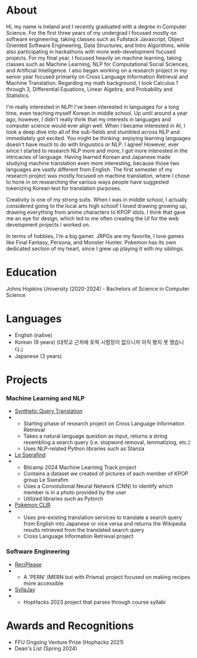 # About
Hi, my name is Ireland and I recently graduated with a degree in Computer Science. For the first three years of my undergrad I focused mostly on software engineering, taking classes such as Fullstack Javascript, Object Oriented Software Engineering, Data Structures, and Intro Algorithms, while also participating in hackathons with more web-development focused projects. For my final year, I focused heavily on machine learning, taking classes such as Machine Learning, NLP for Computational Social Sciences, and Artificial Intelligence. I also began working on a research project in my senior year focused primarily on Cross Language Information Retrieval and Machine Translation. Regarding my math background, I took Calculus 1 through 3, Differential Equations, Linear Algebra, and Probability and Statistics.

I'm really interested in NLP! I've been interested in languages for a long time, even teaching myself Korean in middle school. Up until around a year ago, however, I didn't really think that my interests in languages and computer science would ever align well. When I became interested in AI, I took a deep dive into all of the sub-fields and stumbled across NLP and immediately got excited. You might be thinking: enjoying learning languages doesn't have much to do with linguistics or NLP. I agree! However, ever since I started to research NLP more and more, I got more interested in the intricacies of language. Having learned Korean and Japanese made studying machine translation even more interesting, because those two languages are vastly different from English. The first semester of my research project was mostly focused on machine translation, where I chose to hone in on researching the various ways people have suggested tokenizing Korean text for translation purposes. 

Creativity is one of my strong suits. When I was in middle school, I actually considered going to the local arts high school! I loved drawing growing up, drawing everything from anime characters to KPOP idols. I think that gave me an eye for design, which led to me often creating the UI for the web development projects I worked on.

In terms of hobbies, I'm a big gamer. JRPGs are my favorite, I love games like Final Fantasy, Persona, and Monster Hunter. Pokemon has its own dedicated section of my heart, since I grew up playing it with my siblings.

# Education
Johns Hopkins University (2020-2024) - Bachelors of Science in Computer Science

# Languages
- English (native)
- Korean (9 years) (대학교 근처에 토픽 시험장이 없으니까 아직 봤지 못 했습니다.)
- Japanese (3 years)

# Projects
### Machine Learning and NLP
* [Synthetic Query Translation](https://github.com/dylanshih1/synthetic-query-translation)
* * Starting phase of research project on Cross Language Information Retrieval
  * Takes a natural language question as input, returns a string resembling a search query (i.e. stopword removal, lemmatizing, etc.)
  * Uses NLP-related Python libraries such as Stanza
* [Le Sserafind](https://github.com/jamnavarro/bitcamp)
* * Bitcamp 2024 Machine Learning Track project
  * Contains a dataset we created of pictures of each member of KPOP group Le Sserafim
  * Uses a Convolutional Neural Network (CNN) to identify which member is in a photo provided by the user
  * Utilized libraries such as Pytorch
* [Pokemon CLIR](https://github.com/irelandparrish/pokemon_clir)
* * Uses pre-existing translation services to translate a search query from English into Japanese or vice versa and returns the Wikipedia results retrieved from the translated search query
  * Cross Language Information Retrieval project
### Software Engineering
* [ReciPlease](https://reciplease-ooseteam-02.vercel.app/)
* * A 'PERN' (MERN but with Prisma) project focused on making recipes more accessible
* [SyllaJay](https://github.com/Scesar1/SyllaJay)
* * HopHacks 2023 project that parses through course syllabi

# Awards and Recognitions
* FFU Ongoing Venture Prize (Hophacks 2021)
* Dean's List (Spring 2024)
